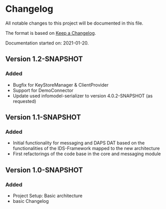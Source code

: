 # Changelog
All notable changes to this project will be documented in this file.

The format is based on [Keep a Changelog](https://keepachangelog.com/en/1.0.0/).

Documentation started on: 2021-01-20.

## Version 1.2-SNAPSHOT
### Added
- Bugfix for KeyStoreManager & ClientProvider
- Support for DemoConnector
- Update used infomodel-serializer to version 4.0.2-SNAPSHOT (as requested)

## Version 1.1-SNAPSHOT
### Added
- Initial functionality for messaging and DAPS DAT based on the functionalities of the IDS-Framework mapped to the new architecture
- First refactorings of the code base in the core and messaging module

## Version 1.0-SNAPSHOT
### Added
- Project Setup: Basic architecture
- basic Changelog
